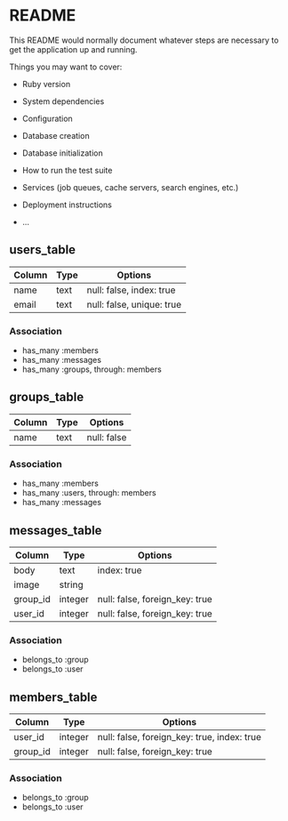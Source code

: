 # README

This README would normally document whatever steps are necessary to get the
application up and running.

Things you may want to cover:

* Ruby version

* System dependencies

* Configuration

* Database creation

* Database initialization

* How to run the test suite

* Services (job queues, cache servers, search engines, etc.)

* Deployment instructions

* ...

## users_table
|Column|Type|Options|
|------|----|-------|
|name|text|null: false, index: true|
|email|text|null: false, unique: true|

### Association
- has_many :members
- has_many :messages
- has_many :groups, through: members

## groups_table

|Column|Type|Options|
|------|----|-------|
|name|text|null: false|

### Association
- has_many :members
- has_many :users, through: members
- has_many :messages

## messages_table

|Column|Type|Options|
|------|----|-------|
|body|text|index: true|
|image|string||
|group_id|integer|null: false, foreign_key: true|
|user_id|integer|null: false, foreign_key: true|

### Association
- belongs_to :group
- belongs_to :user

## members_table

|Column|Type|Options|
|------|----|-------|
|user_id|integer|null: false, foreign_key: true, index: true|
|group_id|integer|null: false, foreign_key: true|

### Association
- belongs_to :group
- belongs_to :user

